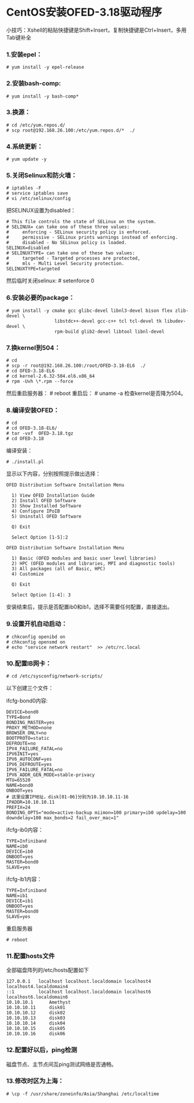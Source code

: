 # CentOS安装OFED-3.18驱动程序

小技巧：Xshell的粘贴快捷键是Shift+Insert，复制快捷键是Ctrl+Insert，多用Tab键补全
### 1.安装epel：

    # yum install -y epel-release

### 2.安装bash-comp:

    # yum install -y bash-comp*

### 3.换源：

    # cd /etc/yum.repos.d/
    # scp root@192.168.26.100:/etc/yum.repos.d/*  ./

### 4.系统更新：

    # yum update -y

### 5.关闭Selinux和防火墙：

    # iptables -F
    # service iptables save
    # vi /etc/selinux/config

把SELINUX设置为disabled：

    # This file controls the state of SELinux on the system.
    # SELINUX= can take one of these three values:
    #     enforcing - SELinux security policy is enforced.
    #     permissive - SELinux prints warnings instead of enforcing.
    #     disabled - No SELinux policy is loaded.
    SELINUX=disabled
    # SELINUXTYPE= can take one of these two values:
    #     targeted - Targeted processes are protected,
    #     mls - Multi Level Security protection.
    SELINUXTYPE=targeted

然后临时关闭selinux:
    # setenforce 0

### 6.安装必要的package：
    # yum install -y cmake gcc glibc-devel libnl3-devel bison flex zlib-devel \
                      libstdc++-devel gcc-c++ tcl tcl-devel tk libudev-devel \
                      rpm-build glib2-devel libtool libnl-devel

### 7.换kernel到504：

    # cd
    # scp -r root@192.168.26.100:/root/OFED-3.18-EL6  ./
    # cd OFED-3.18-EL6
    # cd kernel-2.6.32-504.el6.x86_64
    # rpm -Uvh \*.rpm --force

然后重启服务器：
    # reboot
重启后：
    # uname -a
检查kernel是否降为504。

### 8.编译安装OFED：

    # cd
    # cd OFED-3.18-EL6/
    # tar -vxf  OFED-3.18.tgz
    # cd OFED-3.18

编译安装：

    # ./install.pl

显示以下内容，分别按照提示做出选择：

    OFED Distribution Software Installation Menu

      1) View OFED Installation Guide
      2) Install OFED Software
      3) Show Installed Software
      4) Configure IPoIB
      5) Uninstall OFED Software

      Q) Exit

      Select Option [1-5]:2

    OFED Distribution Software Installation Menu

      1) Basic (OFED modules and basic user level libraries)
      2) HPC (OFED modules and libraries, MPI and diagnostic tools)
      3) All packages (all of Basic, HPC)
      4) Customize

      Q) Exit

      Select Option [1-4]: 3

安装结束后，提示是否配置ib0和ib1，选择不需要任何配置，直接退出。

### 9.设置开机自动启动：

    # chkconfig openibd on
    # chkconfig opensmd on
    # echo "service network restart"  >> /etc/rc.local

### 10.配置IB网卡：

    # cd /etc/sysconfig/network-scripts/

以下创建三个文件：

ifcfg-bond0内容:

    DEVICE=bond0
    TYPE=Bond
    BONDING_MASTER=yes
    PROXY_METHOD=none
    BROWSER_ONLY=no
    BOOTPROTO=static
    DEFROUTE=no
    IPV4_FAILURE_FATAL=no
    IPV6INIT=yes
    IPV6_AUTOCONF=yes
    IPV6_DEFROUTE=yes
    IPV6_FAILURE_FATAL=no
    IPV6_ADDR_GEN_MODE=stable-privacy
    MTU=65520
    NAME=bond0
    ONBOOT=yes
    # 这里设置IP地址，disk[01-06]分别为10.10.10.11-16
    IPADDR=10.10.10.11
    PREFIX=24
    BONDING_OPTS="mode=active-backup miimon=100 primary=ib0 updelay=100 downdelay=100 max_bonds=2 fail_over_mac=1"

ifcfg-ib0内容：

    TYPE=Infiniband
    NAME=ib0
    DEVICE=ib0
    ONBOOT=yes
    MASTER=bond0
    SLAVE=yes

ifcfg-ib1内容：

    TYPE=Infiniband
    NAME=ib1
    DEVICE=ib1
    ONBOOT=yes
    MASTER=bond0
    SLAVE=yes

重启服务器

    # reboot

### 11.配置hosts文件
全部磁盘阵列的/etc/hosts配置如下

    127.0.0.1   localhost localhost.localdomain localhost4 localhost4.localdomain4
    ::1         localhost localhost.localdomain localhost6 localhost6.localdomain6
    10.10.10.1      Amethyst
    10.10.10.11     disk01
    10.10.10.12     disk02
    10.10.10.13     disk03
    10.10.10.14     disk04
    10.10.10.15     disk05
    10.10.10.16     disk06

### 12.配置好以后，ping检测
磁盘节点、主节点间互ping测试网络是否通畅。

### 13.修改时区为上海：
    # \cp -f /usr/share/zoneinfo/Asia/Shanghai /etc/localtime
